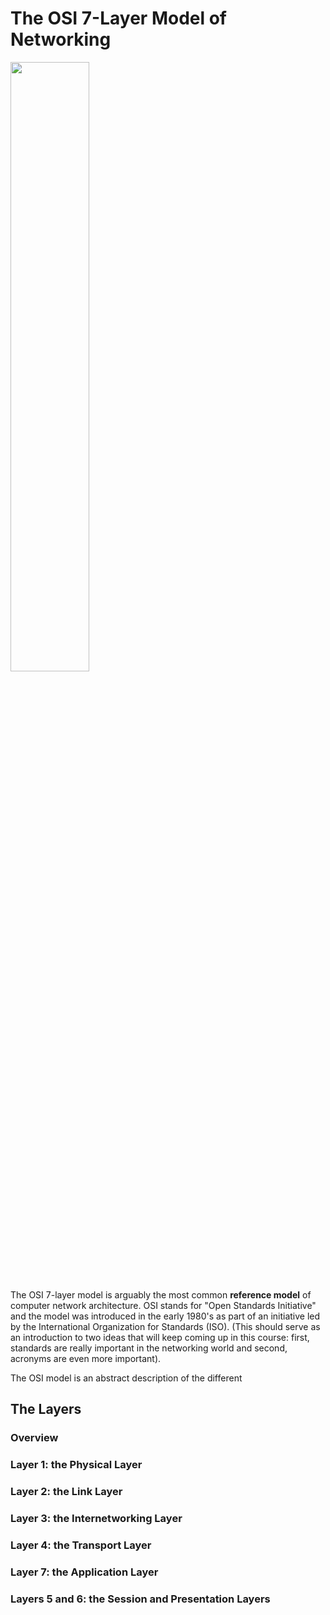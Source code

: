 # The OSI 7-Layer Model of Networking

<img src="https://vignette.wikia.nocookie.net/tacobell/images/c/cf/Pdp_7_layer_burrito.jpg/revision/latest?cb=20100905052511" width="50%" />

The OSI 7-layer model is arguably the most common **reference model** of computer network architecture. OSI stands for "Open Standards Initiative" and the model was introduced
in the early 1980's as part of an initiative led by the International Organization for Standards (ISO). (This should serve as an introduction to two ideas that will keep coming up 
in this course: first, standards are really important in the networking world and second, acronyms are even more important).

The OSI model is an abstract description of the different 


## The Layers

### Overview

### Layer 1: the Physical Layer

### Layer 2: the Link Layer

### Layer 3: the Internetworking Layer

### Layer 4: the Transport Layer

### Layer 7: the Application Layer

### Layers 5 and 6: the Session and Presentation Layers

